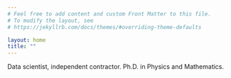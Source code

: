 ```yaml
---
# Feel free to add content and custom Front Matter to this file.
# To modify the layout, see
# https://jekyllrb.com/docs/themes/#overriding-theme-defaults

layout: home
title: ""
---
```

Data scientist, independent contractor. Ph.D. in Physics and Mathematics.

